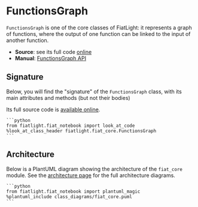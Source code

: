 FunctionsGraph
==============

`FunctionsGraph` is one of the core classes of FiatLight: it represents a graph of functions,
where the output of one function can be linked to the input of another function.

* **Source**: see its full code [online](FL_GH_ROOT/fiat_core/functions_graph.py)
* **Manual**: [FunctionsGraph API](manual_functions_graph)

Signature
---------

Below, you will find the "signature" of the `FunctionsGraph` class,
with its main attributes and methods (but not their bodies)

Its full source code is [available online](../fiat_core/functions_graph.py).

    ```python
    from fiatlight.fiat_notebook import look_at_code
    %look_at_class_header fiatlight.fiat_core.FunctionsGraph
    ```

Architecture
------------

Below is a PlantUML diagram showing the architecture of the `fiat_core` module.
See the [architecture page](api_architecture) for the full architecture diagrams.

    ```python
    from fiatlight.fiat_notebook import plantuml_magic
    %plantuml_include class_diagrams/fiat_core.puml
    ```

